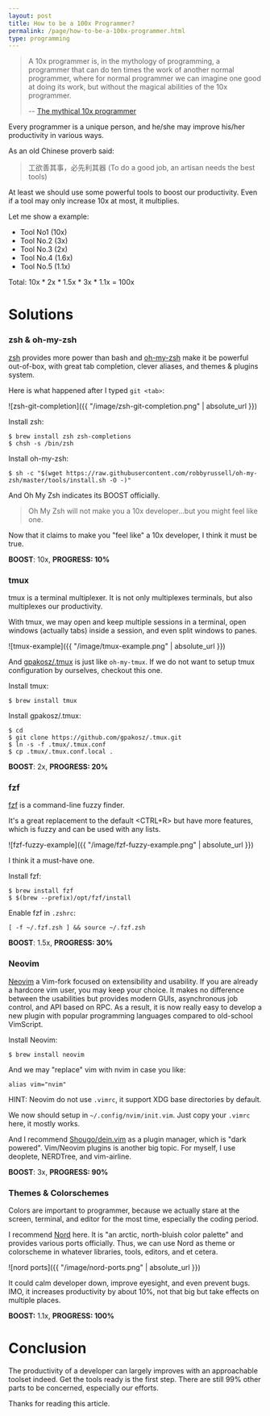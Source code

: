 ```yaml
---
layout: post
title: How to be a 100x Programmer?
permalink: /page/how-to-be-a-100x-programmer.html
type: programming
---
```


> A 10x programmer is, in the mythology of programming, a programmer that can do ten times the work of another normal programmer, where for normal programmer we can imagine one good at doing its work, but without the magical abilities of the 10x programmer.
>
> -- [The mythical 10x programmer](http://antirez.com/news/112)

Every programmer is a unique person, and he/she may improve his/her productivity in various ways.

As an old Chinese proverb said:

> 工欲善其事，必先利其器 (To do a good job, an artisan needs the best tools)

At least we should use some powerful tools to boost our productivity. Even if a tool may only increase 10x at most, it multiplies.

Let me show a example: 

* Tool No1 (10x)
* Tool No.2 (3x)
* Tool No.3 (2x)
* Tool No.4 (1.6x)
* Tool No.5 (1.1x)

Total: 10x * 2x * 1.5x * 3x * 1.1x = 100x

# Solutions

### zsh & oh-my-zsh

[zsh](https://www.zsh.org/) provides more power than bash and [oh-my-zsh](https://ohmyz.sh/) make it be powerful out-of-box, with great tab completion, clever aliases, and themes & plugins system.

Here is what happened after I typed `git <tab>`:

![zsh-git-completion]({{ "/image/zsh-git-completion.png" | absolute_url }})

Install zsh:

```shell
$ brew install zsh zsh-completions
$ chsh -s /bin/zsh
```

Install oh-my-zsh:

```shell
$ sh -c "$(wget https://raw.githubusercontent.com/robbyrussell/oh-my-zsh/master/tools/install.sh -O -)"
```

And Oh My Zsh indicates its BOOST officially.

> Oh My Zsh will not make you a 10x developer...but you might feel like one.

Now that it claims to make you "feel like" a 10x developer, I think it must be true.

**BOOST**: 10x, **PROGRESS: 10%**

### tmux

tmux is a terminal multiplexer. It is not only multiplexes terminals, but also multiplexes our productivity.

With tmux, we may open and keep multiple sessions in a terminal, open windows (actually tabs) inside a session, and even split windows to panes.

![tmux-example]({{ "/image/tmux-example.png" | absolute_url }})

And [gpakosz/.tmux](https://github.com/gpakosz/.tmux) is just like `oh-my-tmux`. If we do not want to setup tmux configuration by ourselves, checkout this one.

Install tmux:

```shell
$ brew install tmux
```

Install gpakosz/.tmux:

```shell
$ cd
$ git clone https://github.com/gpakosz/.tmux.git
$ ln -s -f .tmux/.tmux.conf
$ cp .tmux/.tmux.conf.local .
```

**BOOST**: 2x, **PROGRESS: 20%**

### fzf

[fzf](https://github.com/junegunn/fzf) is a command-line fuzzy finder.

It's a great replacement to the default <CTRL+R> but have more features, which is fuzzy and can be used with any lists.

![fzf-fuzzy-example]({{ "/image/fzf-fuzzy-example.png" | absolute_url }})

I think it a must-have one.

Install fzf:

```shell
$ brew install fzf
$ $(brew --prefix)/opt/fzf/install
```

Enable fzf in `.zshrc`:

```shell
[ -f ~/.fzf.zsh ] && source ~/.fzf.zsh
```

**BOOST**: 1.5x, **PROGRESS: 30%**

### Neovim

[Neovim](https://neovim.io/) a Vim-fork focused on extensibility and usability. If you are already a hardcore vim user, you may keep your choice. It makes no difference between the usabilities but provides modern GUIs, asynchronous job control, and API based on RPC. As a result, it is now really easy to develop a new plugin with popular programming languages compared to old-school VimScript.

Install Neovim:

```shell
$ brew install neovim
```

And we may "replace" vim with nvim in case you like:

```shell
alias vim="nvim"
```

HINT: Neovim do not use `.vimrc`, it support XDG base directories by default.

We now should setup in `~/.config/nvim/init.vim`. Just copy your `.vimrc` here, it mostly works.

And I recommend [Shougo/dein.vim](https://github.com/Shougo/dein.vim) as a plugin manager, which is "dark powered". Vim/Neovim plugins is another big topic. For myself, I use deoplete, NERDTree, and vim-airline.

**BOOST**: 3x, **PROGRESS: 90%**

### Themes & Colorschemes

Colors are important to programmer, because we actually stare at the screen, terminal, and editor for the most time, especially the coding period.

I recommend [Nord](https://www.nordtheme.com/) here. It is "an arctic, north-bluish color palette" and provides various ports officially. Thus, we can use Nord as theme or colorscheme in whatever libraries, tools, editors, and et cetera.

![nord ports]({{ "/image/nord-ports.png" | absolute_url }})

It could calm developer down, improve eyesight, and even prevent bugs. IMO, it increases productivity by about 10%, not that big but take effects on multiple places.

**BOOST:** 1.1x, **PROGRESS: 100%**

# Conclusion

The productivity of a developer can largely improves with an approachable toolset indeed. Get the tools ready is the first step. There are still 99% other parts to be concerned, especially our efforts.

Thanks for reading this article.
